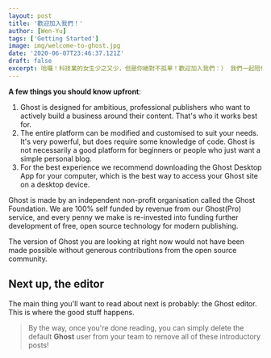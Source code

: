 ```yaml
---
layout: post
title: '歡迎加入我們！'
author: [Wen-Yu]
tags: ['Getting Started']
image: img/welcome-to-ghost.jpg
date: '2020-06-07T23:46:37.121Z'
draft: false
excerpt: 哈囉！科技業的女生少之又少，但是你絕對不孤單！歡迎加入我們：） 我們一起陪你。
---
```


**A few things you should know upfront**:

1. Ghost is designed for ambitious, professional publishers who want to actively build a business around their content. That's who it works best for.
2. The entire platform can be modified and customised to suit your needs. It's very powerful, but does require some knowledge of code. Ghost is not necessarily a good platform for beginners or people who just want a simple personal blog.
3. For the best experience we recommend downloading the Ghost Desktop App for your computer, which is the best way to access your Ghost site on a desktop device.

Ghost is made by an independent non-profit organisation called the Ghost Foundation. We are 100% self funded by revenue from our Ghost(Pro) service, and every penny we make is re-invested into funding further development of free, open source technology for modern publishing.

The version of Ghost you are looking at right now would not have been made possible without generous contributions from the open source community.

## Next up, the editor

The main thing you'll want to read about next is probably: the Ghost editor. This is where the good stuff happens.

> By the way, once you're done reading, you can simply delete the default **Ghost** user from your team to remove all of these introductory posts!
